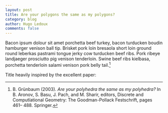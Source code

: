 ```yaml
---
layout: post
title: Are your polygons the same as my polygons? 
category: blog
author: Hugo Ledoux
comments: false
---
```


Bacon ipsum dolour sit amet porchetta beef turkey, bacon turducken boudin hamburger venison ball tip. Brisket pork loin bresaola short loin ground round leberkas pastrami tongue jerky cow turducken beef ribs. Pork ribeye landjaeger prosciutto pig venison tenderloin. Swine beef ribs kielbasa, porchetta tenderloin salami venison pork belly tail.[^1]

Title heavily inspired by the excellent paper: 

[^1]: B. Grünbaum (2003). *Are your polyhedra the same as my polyhedra?* In B. Aronov, S. Basu, J. Pach, and M. Sharir, editors, Discrete and Computïational Geometry: The Goodman-Pollack Festschrift, pages 461– 488. Springer.
